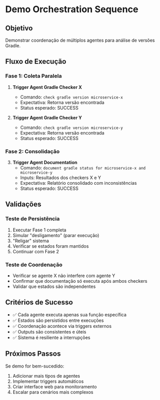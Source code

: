 # Demo Orchestration Sequence

## Objetivo
Demonstrar coordenação de múltiplos agentes para análise de versões Gradle.

## Fluxo de Execução

### Fase 1: Coleta Paralela
1. **Trigger Agent Gradle Checker X**
   - Comando: `check gradle version microservice-x`
   - Expectativa: Retorna versão encontrada
   - Status esperado: SUCCESS

2. **Trigger Agent Gradle Checker Y** 
   - Comando: `check gradle version microservice-y`
   - Expectativa: Retorna versão encontrada
   - Status esperado: SUCCESS

### Fase 2: Consolidação
3. **Trigger Agent Documentation**
   - Comando: `document gradle status for microservice-x and microservice-y`
   - Inputs: Resultados dos checkers X e Y
   - Expectativa: Relatório consolidado com inconsistências
   - Status esperado: SUCCESS

## Validações

### Teste de Persistência
1. Executar Fase 1 completa
2. Simular "desligamento" (parar execução)
3. "Religar" sistema
4. Verificar se estados foram mantidos
5. Continuar com Fase 2

### Teste de Coordenação
- Verificar se agente X não interfere com agente Y
- Confirmar que documentação só executa após ambos checkers
- Validar que estados são independentes

## Critérios de Sucesso
- ✅ Cada agente executa apenas sua função específica
- ✅ Estados são persistidos entre execuções
- ✅ Coordenação acontece via triggers externos
- ✅ Outputs são consistentes e úteis
- ✅ Sistema é resiliente a interrupções

## Próximos Passos
Se demo for bem-sucedido:
1. Adicionar mais tipos de agentes
2. Implementar triggers automáticos
3. Criar interface web para monitoramento
4. Escalar para cenários mais complexos